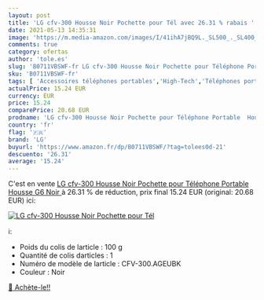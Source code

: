 ```yaml
---
layout: post
title: 'LG cfv-300 Housse Noir Pochette pour Tél avec 26.31 % rabais '
date: 2021-05-13 14:35:31
image: 'https://m.media-amazon.com/images/I/41ihA7jBQ9L._SL500_._SL400_.jpg'
comments: true
category: ofertas
author: 'tole.es'
slug: 'B0711VBSWF-fr LG cfv-300 Housse Noir Pochette pour Téléphone Portable...'
sku: 'B0711VBSWF-fr'
tags: [ 'Accessoires téléphones portables','High-Tech','Téléphones portables et accessoires','lg','Étuis de ceinture pour téléphones portables','Étuis et coques pour téléphone portable', ]
actualPrice: 15.24 EUR
currency: EUR
price: 15.24
comparePrice: 20.68 EUR
prodname: 'LG cfv-300 Housse Noir Pochette pour Téléphone Portable  Housse  G6  Noir '
country: 'fr'
flag: '🇫🇷'
brand: 'LG'
buyurl: 'https://www.amazon.fr/dp/B0711VBSWF/?tag=tolees0d-21'
descuento: '26.31'
average: '15.24'
---
```


C'est en vente [LG cfv-300 Housse Noir Pochette pour Téléphone Portable  Housse  G6  Noir ](https://www.amazon.fr/dp/B0711VBSWF/?tag=tolees0d-21)  à  26.31 % de réduction, prix final  15.24 EUR (original: 20.68 EUR) ici:

[![LG cfv-300 Housse Noir Pochette pour Tél](https://m.media-amazon.com/images/I/41ihA7jBQ9L._SL500_._SL400_.jpg)](https://www.amazon.fr/dp/B0711VBSWF/?tag=tolees0d-21)

ℹ️:

- Poids du colis de larticle : 100 g
- Quantité de colis darticles : 1
- Numéro de modèle de larticle : CFV-300.AGEUBK
- Couleur : Noir

[🛒 Achète-le!!](https://www.amazon.fr/dp/B0711VBSWF/?tag=tolees0d-21)
